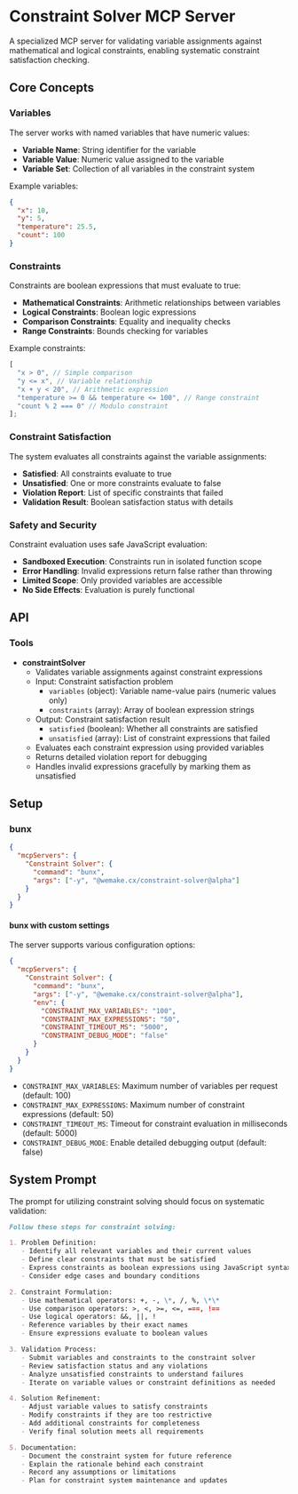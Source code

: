 # Constraint Solver MCP Server

A specialized MCP server for validating variable assignments against mathematical and logical constraints, enabling
systematic constraint satisfaction checking.

## Core Concepts

### Variables

The server works with named variables that have numeric values:

- **Variable Name**: String identifier for the variable
- **Variable Value**: Numeric value assigned to the variable
- **Variable Set**: Collection of all variables in the constraint system

Example variables:

```json
{
  "x": 10,
  "y": 5,
  "temperature": 25.5,
  "count": 100
}
```

### Constraints

Constraints are boolean expressions that must evaluate to true:

- **Mathematical Constraints**: Arithmetic relationships between variables
- **Logical Constraints**: Boolean logic expressions
- **Comparison Constraints**: Equality and inequality checks
- **Range Constraints**: Bounds checking for variables

Example constraints:

```javascript
[
  "x > 0", // Simple comparison
  "y <= x", // Variable relationship
  "x + y < 20", // Arithmetic expression
  "temperature >= 0 && temperature <= 100", // Range constraint
  "count % 2 === 0" // Modulo constraint
];
```

### Constraint Satisfaction

The system evaluates all constraints against the variable assignments:

- **Satisfied**: All constraints evaluate to true
- **Unsatisfied**: One or more constraints evaluate to false
- **Violation Report**: List of specific constraints that failed
- **Validation Result**: Boolean satisfaction status with details

### Safety and Security

Constraint evaluation uses safe JavaScript evaluation:

- **Sandboxed Execution**: Constraints run in isolated function scope
- **Error Handling**: Invalid expressions return false rather than throwing
- **Limited Scope**: Only provided variables are accessible
- **No Side Effects**: Evaluation is purely functional

## API

### Tools

- **constraintSolver**
  - Validates variable assignments against constraint expressions
  - Input: Constraint satisfaction problem
    - `variables` (object): Variable name-value pairs (numeric values only)
    - `constraints` (array): Array of boolean expression strings
  - Output: Constraint satisfaction result
    - `satisfied` (boolean): Whether all constraints are satisfied
    - `unsatisfied` (array): List of constraint expressions that failed
  - Evaluates each constraint expression using provided variables
  - Returns detailed violation report for debugging
  - Handles invalid expressions gracefully by marking them as unsatisfied

## Setup

### bunx

```json
{
  "mcpServers": {
    "Constraint Solver": {
      "command": "bunx",
      "args": ["-y", "@wemake.cx/constraint-solver@alpha"]
    }
  }
}
```

#### bunx with custom settings

The server supports various configuration options:

```json
{
  "mcpServers": {
    "Constraint Solver": {
      "command": "bunx",
      "args": ["-y", "@wemake.cx/constraint-solver@alpha"],
      "env": {
        "CONSTRAINT_MAX_VARIABLES": "100",
        "CONSTRAINT_MAX_EXPRESSIONS": "50",
        "CONSTRAINT_TIMEOUT_MS": "5000",
        "CONSTRAINT_DEBUG_MODE": "false"
      }
    }
  }
}
```

- `CONSTRAINT_MAX_VARIABLES`: Maximum number of variables per request (default: 100)
- `CONSTRAINT_MAX_EXPRESSIONS`: Maximum number of constraint expressions (default: 50)
- `CONSTRAINT_TIMEOUT_MS`: Timeout for constraint evaluation in milliseconds (default: 5000)
- `CONSTRAINT_DEBUG_MODE`: Enable detailed debugging output (default: false)

## System Prompt

The prompt for utilizing constraint solving should focus on systematic validation:

```markdown
Follow these steps for constraint solving:

1. Problem Definition:
   - Identify all relevant variables and their current values
   - Define clear constraints that must be satisfied
   - Express constraints as boolean expressions using JavaScript syntax
   - Consider edge cases and boundary conditions

2. Constraint Formulation:
   - Use mathematical operators: +, -, \*, /, %, \*\*
   - Use comparison operators: >, <, >=, <=, ===, !==
   - Use logical operators: &&, ||, !
   - Reference variables by their exact names
   - Ensure expressions evaluate to boolean values

3. Validation Process:
   - Submit variables and constraints to the constraint solver
   - Review satisfaction status and any violations
   - Analyze unsatisfied constraints to understand failures
   - Iterate on variable values or constraint definitions as needed

4. Solution Refinement:
   - Adjust variable values to satisfy constraints
   - Modify constraints if they are too restrictive
   - Add additional constraints for completeness
   - Verify final solution meets all requirements

5. Documentation:
   - Document the constraint system for future reference
   - Explain the rationale behind each constraint
   - Record any assumptions or limitations
   - Plan for constraint system maintenance and updates
```
